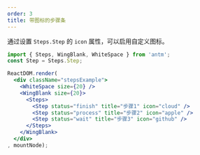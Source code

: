 ```yaml
---
order: 3
title: 带图标的步骤条
---
```


通过设置 `Steps.Step` 的 `icon` 属性，可以启用自定义图标。


````jsx
import { Steps, WingBlank, WhiteSpace } from 'antm';
const Step = Steps.Step;

ReactDOM.render(
  <div className="stepsExample">
    <WhiteSpace size={20} />
    <WingBlank size={20}>
      <Steps>
        <Step status="finish" title="步骤1" icon="cloud" />
        <Step status="process" title="步骤2" icon="apple" />
        <Step status="wait" title="步骤3" icon="github" />
      </Steps>
    </WingBlank>
  </div>
, mountNode);
````
<style>
  .demo-preview-wrapper .demo-preview-scroller * {
    box-sizing: border-box;
  }
</style>
